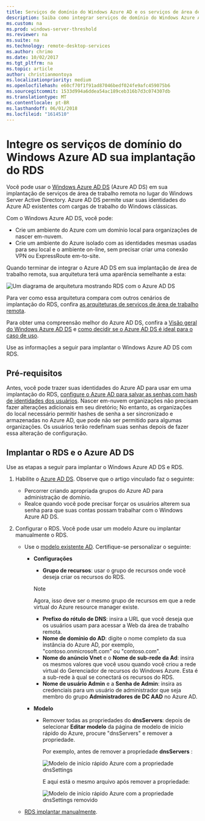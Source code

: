 ```yaml
---
title: Serviços de domínio do Windows Azure AD e os serviços de área de trabalho remota
description: Saiba como integrar serviços de domínio do Windows Azure AD na sua implantação do RDS.
ms.custom: na
ms.prod: windows-server-threshold
ms.reviewer: na
ms.suite: na
ms.technology: remote-desktop-services
ms.author: chrimo
ms.date: 10/02/2017
ms.tgt_pltfrm: na
ms.topic: article
author: christianmontoya
ms.localizationpriority: medium
ms.openlocfilehash: e60cf70f1f91ad87046bedf024fe9afc459075b6
ms.sourcegitcommit: 1533d994a6ddea54ac189ceb316b7d3c074307db
ms.translationtype: MT
ms.contentlocale: pt-BR
ms.lasthandoff: 06/01/2018
ms.locfileid: "1614510"
---
```

# <a name="integrate-azure-ad-domain-services-with-your-rds-deployment"></a>Integre os serviços de domínio do Windows Azure AD sua implantação do RDS

Você pode usar o [Windows Azure AD DS](/azure/active-directory-domain-services/active-directory-ds-overview) (Azure AD DS) em sua implantação de serviços de área de trabalho remota no lugar do Windows Server Active Directory. Azure AD DS permite usar suas identidades do Azure AD existentes com cargas de trabalho do Windows clássicas.

Com o Windows Azure AD DS, você pode: 
- Crie um ambiente do Azure com um domínio local para organizações de nascer em-nuvem. 
- Crie um ambiente do Azure isolado com as identidades mesmas usadas para seu local e o ambiente on-line, sem precisar criar uma conexão VPN ou ExpressRoute em-to-site. 

Quando terminar de integrar o Azure AD DS em sua implantação de área de trabalho remota, sua arquitetura terá uma aparência semelhante a esta:

![Um diagrama de arquitetura mostrando RDS com o Azure AD DS](media/aadds-rds.png)

Para ver como essa arquitetura compara com outros cenários de implantação do RDS, confira [as arquiteturas de serviços de área de trabalho remota](desktop-hosting-logical-architecture.md).

Para obter uma compreensão melhor do Azure AD DS, confira a [Visão geral do Windows Azure AD DS](/azure/active-directory-domain-services/active-directory-ds-overview) e [como decidir se o Azure AD DS é ideal para o caso de uso](/azure/active-directory-domain-services/active-directory-ds-comparison).

Use as informações a seguir para implantar o Windows Azure AD DS com RDS.

## <a name="prerequisites"></a>Pré-requisitos

Antes, você pode trazer suas identidades do Azure AD para usar em uma implantação do RDS, [configure o Azure AD para salvar as senhas com hash de identidades dos usuários](/azure/active-directory-domain-services/active-directory-ds-getting-started-password-sync). Nascer em-nuvem organizações não precisam fazer alterações adicionais em seu diretório; No entanto, as organizações do local necessário permitir hashes de senha a ser sincronizado e armazenadas no Azure AD, que pode não ser permitido para algumas organizações. Os usuários terão redefinam suas senhas depois de fazer essa alteração de configuração.

## <a name="deploy-azure-ad-ds-and-rds"></a>Implantar o RDS e o Azure AD DS 
Use as etapas a seguir para implantar o Windows Azure AD DS e RDS.

1. Habilite o [Azure AD DS](/azure/active-directory-domain-services/active-directory-ds-getting-started). Observe que o artigo vinculado faz o seguinte:
   - Percorrer criando apropriada grupos do Azure AD para administração de domínio.
   - Realce quando você pode precisar forçar os usuários alterem sua senha para que suas contas possam trabalhar com o Windows Azure AD DS.
   
2. Configurar o RDS. Você pode usar um modelo Azure ou implantar manualmente o RDS.
   - Use o [modelo existente AD](https://azure.microsoft.com/resources/templates/rds-deployment-existing-ad/). Certifique-se personalizar o seguinte:
   
      - **Configurações**
         - **Grupo de recursos**: usar o grupo de recursos onde você deseja criar os recursos do RDS.
         > [!NOTE] 
         > Agora, isso deve ser o mesmo grupo de recursos em que a rede virtual do Azure resource manager existe.

         - **Prefixo do rótulo de DNS**: insira a URL que você deseja que os usuários usam para acessar a Web da área de trabalho remota.
         - **Nome de domínio do AD**: digite o nome completo da sua instância do Azure AD, por exemplo, "contoso.onmicrosoft.com" ou "contoso.com".
         - **Nome do anúncio Vnet** e o **Nome de sub-rede da Ad**: insira os mesmos valores que você usou quando você criou a rede virtual do Gerenciador de recursos do Windows Azure. Esta é a sub-rede à qual se conectará os recursos do RDS.
         - **Nome de usuário Admin** e a **Senha de Admin**: insira as credenciais para um usuário de administrador que seja membro do grupo **Administradores de DC AAD** no Azure AD.
   
      - **Modelo**
         - Remover todas as propriedades do **dnsServers**: depois de selecionar **Editar modelo** da página de modelo de início rápido do Azure, procure "dnsServers" e remover a propriedade. 

            Por exemplo, antes de remover a propriedade **dnsServers** :
      
            ![Modelo de início rápido Azure com a propriedade dnsSettings](media/rds-remove-dnssettings-before.png)

            E aqui está o mesmo arquivo após remover a propriedade:

            ![Modelo de início rápido Azure com a propriedade dnsSettings removido](media/rds-remove-dnssettings-after.png)
   
   - [RDS implantar manualmente](rds-deploy-infrastructure.md). 

